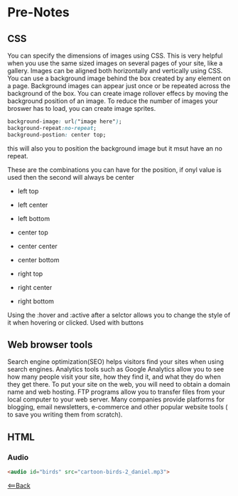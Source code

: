 # Pre-Notes

## CSS

You can specify the dimensions of images using CSS. This is very helpful when you use the same sized images on several pages of your site, like a gallery. Images can be aligned both horizontally and vertically using CSS. You can use a background image behind the box created by any element on a page. Background images can appear just once or be repeated across the background of the box. You can create image rollover effecs by moving the background position of an image. To reduce the number of images your broswer has to load, you can create image sprites.  

``` CSS
background-image: url("image here");
background-repeat:no-repeat;
background-postion: center top;
```

this will also you to position the background image but it msut have an no repeat.  

These are the combinations you can have for the position, if onyl value is used then the second will always be center  

- left top  

- left center  

- left bottom  

- center top  

- center center  

- center bottom  

- right top  

- right center  

- right bottom  

Using the :hover and :active after a selctor allows you to change the style of it when hovering or clicked. Used with buttons  



## Web browser tools

Search engine optimization(SEO) helps visitors find your sites when using search engines. Analytics tools such as Google Analytics allow you to see how many people visit your site, how they find it, and what they do when they get there. To put your site on the web, you will need to obtain a domain name and web hosting. FTP programs allow you to transfer files from your local computer to your web server. Many companies provide platforms for blogging, email newsletters,  e-commerce and other popular website tools ( to save you writing them from scratch).




## HTML


### Audio


```HTML
<audio id="birds" src="cartoon-birds-2_daniel.mp3">
```


[<==Back](../README.md)